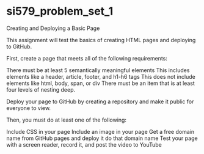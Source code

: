 # si579_problem_set_1
Creating and Deploying a Basic Page

This assignment will test the basics of creating HTML pages and deploying to GitHub.

First, create a page that meets all of the following requirements:

There must be at least 5 semantically meaningful elements
This includes elements like a header, article, footer, and h1-h6 tags
This does not include elements like html, body, span, or div
There must be an item that is at least four levels of nesting deep. 

Deploy your page to GitHub by creating a repository and make it public for everyone to view. 

Then, you must do at least one of the following:

Include CSS in your page
Include an image in your page
Get a free domain name from GitHub pages and deploy it do that domain name
Test your page with a screen reader, record it, and post the video to YouTube 
